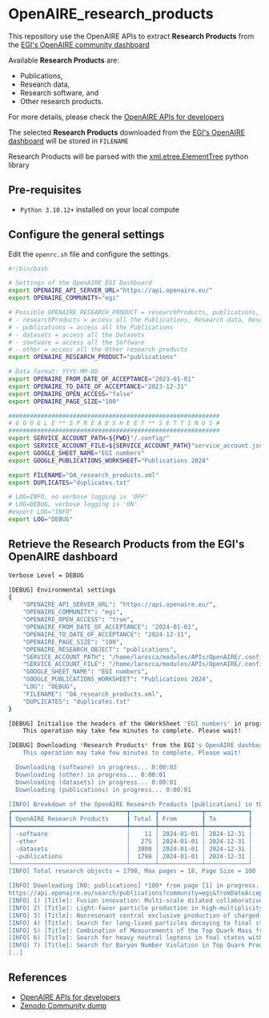 # OpenAIRE_research_products
This repository use the OpenAIRE APIs to extract **Research Products** from the [EGI's OpenAIRE community dashboard](https://egi.openaire.eu/)

Available **Research Products** are: 
- Publications,
- Research data,
- Research software, and
- Other research products.

For more details, please check the [OpenAIRE APIs for developers](https://egi.openaire.eu/develop)

The selected **Research Products** downloaded from the [EGI's OpenAIRE dashboard](https://egi.openaire.eu/) will be stored in `FILENAME`

Research Products will be parsed with the [xml.etree.ElementTree](https://docs.python.org/3/library/xml.etree.elementtree.html) python library

## Pre-requisites
* `Python 3.10.12+` installed on your local compute

## Configure the general settings
Edit the `openrc.sh` file and configure the settings.

```bash
#!/bin/bash

# Settings of the OpenAIRE EGI Dashboard
export OPENAIRE_API_SERVER_URL="https://api.openaire.eu/"
export OPENAIRE_COMMUNITY="egi"

# Possible OPENAIRE_RESEARCH_PRODUCT = researchProducts, publications, datasets, software, other
# - researchProducts = access all the Publications, Research data, Research software, Other research products
# - publications = access all the Publications
# - datasets = access all the Datasets
# - sowtware = access all the Software
# - other = access all the Other research products
export OPENAIRE_RESEARCH_PRODUCT="publications"

# Data format: YYYY-MM-DD
export OPENAIRE_FROM_DATE_OF_ACCEPTANCE="2023-01-01"
export OPENAIRE_TO_DATE_OF_ACCEPTANCE="2023-12-31"   
export OPENAIRE_OPEN_ACCESS="false"
export OPENAIRE_PAGE_SIZE="100"

###########################################################
# G O O G L E ** S P R E A D S H E E T ** S E T T I N G S #
###########################################################
export SERVICE_ACCOUNT_PATH=${PWD}"/.config/"
export SERVICE_ACCOUNT_FILE=${SERVICE_ACCOUNT_PATH}"service_account.json"
export GOOGLE_SHEET_NAME="EGI numbers"
export GOOGLE_PUBLICATIONS_WORKSHEET="Publications 2024"

export FILENAME="OA_research_products.xml"
export DUPLICATES="duplicates.txt"

# LOG=INFO, no verbose logging is 'OFF'
# LOG=DEBUG, verbose logging is 'ON'
#export LOG="INFO"
export LOG="DEBUG"
```

## Retrieve the Research Products from the EGI's OpenAIRE dashboard
```bash
Verbose Level = DEBUG

[DEBUG] Environmental settings
{
    "OPENAIRE_API_SERVER_URL": "https://api.openaire.eu/",
    "OPENAIRE_COMMUNITY": "egi",
    "OPENAIRE_OPEN_ACCESS": "true",
    "OPENAIRE_FROM_DATE_OF_ACCEPTANCE": "2024-01-01",
    "OPENAIRE_TO_DATE_OF_ACCEPTANCE": "2024-12-31",
    "OPENAIRE_PAGE_SIZE": "100",
    "OPENAIRE_RESEARCH_OBJECT": "publications",
    "SERVICE_ACCOUNT_PATH": "/home/larocca/modules/APIs/OpenAIRE/.config/",
    "SERVICE_ACCOUNT_FILE": "/home/larocca/modules/APIs/OpenAIRE/.config/service_account.json",
    "GOOGLE_SHEET_NAME": "EGI numbers",
    "GOOGLE_PUBLICATIONS_WORKSHEET": "Publications 2024",
    "LOG": "DEBUG",
    "FILENAME": "OA_research_products.xml",
    "DUPLICATES": "duplicates.txt"
}

[DEBUG] Initialise the headers of the GWorkSheet 'EGI numbers' in progress...
	This operation may take few minutes to complete. Please wait!

[DEBUG] Downloading *Research Products* from the EGI's OpenAIRE dashboard in progress
	This operation may take few minutes to complete. Please wait!

  Downloading (software) in progress... 0:00:02
  Downloading (other) in progress... 0:00:01
  Downloading (datasets) in progress... 0:00:01
  Downloading (publications) in progress... 0:00:01

[INFO] Breakdown of the OpenAIRE Research Products [publications] in the reporting period
┏━━━━━━━━━━━━━━━━━━━━━━━━━━━━━━━━┳━━━━━━━┳━━━━━━━━━━━━┳━━━━━━━━━━━━┓
┃ OpenAIRE Research Products     ┃ Total ┃ From       ┃ To         ┃
┡━━━━━━━━━━━━━━━━━━━━━━━━━━━━━━━━╇━━━━━━━╇━━━━━━━━━━━━╇━━━━━━━━━━━━┩
│ -software                      │    11 │ 2024-01-01 │ 2024-12-31 │
│ -other                         │   275 │ 2024-01-01 │ 2024-12-31 │
│ -datasets                      │  3808 │ 2024-01-01 │ 2024-12-31 │
│ -publications                  │  1798 │ 2024-01-01 │ 2024-12-31 │
└────────────────────────────────┴───────┴────────────┴────────────┘
[INFO] Total research objects = 1798, Max pages = 18, Page Size = 100

[INFO] Downloading [RO: publications] *100* from page [1] in progress...
https://api.openaire.eu/search/publications?community=egi&fromDateAccepted=2024-01-01&toDateAccepted=2024-12-31&page=1&size=100&sortBy=resultdateofacceptance,descending
[INFO] 1) [Title]: Fusion innovation: Multi-scale dilated collaborative model of ConvNeXt and MSDA for fault diagnosis [..], [Authors]: Fulei Chu, [Publisher]: Elsevier BV, [Date]: 2024-12-01
[INFO] 2) [Title]: Light-favor particle production in high-multiplicity pp collisions at √s = 13 TeV as a function of transverse spherocity [..], [Authors]: Virta, Maxim Mikael Olavi, [Publisher]: Springer, [Date]: 2024-11-08
[INFO] 3) [Title]: Nonresonant central exclusive production of charged-hadron pairs in proton-proton collisions at √ = 13  TeV [..], [Authors]: Petrow, H., [Publisher]: American Physical Society (APS), [Date]: 2024-11-08
[INFO] 4) [Title]: Search for long-lived particles decaying to final states with a pair of muons in proton-proton collisions at √s = 13.6 TeV [..], [Authors]: Petrow, H., [Publisher]: Springer, [Date]: 2024-11-08
[INFO] 5) [Title]: Combination of Measurements of the Top Quark Mass from Data Collected by the ATLAS and CMS Experiments at √=7 and 8 TeV [..], [Authors]: Tuuva, T., [Publisher]: American Physical Society (APS), [Date]: 2024-11-07
[INFO] 6) [Title]: Search for heavy neutral leptons in fnal states with electrons, muons, and hadronically decaying tau leptons in proton-proton collisions at √s = 13 Te [..], [Authors]: Petrow, H., [Publisher]: Springer, [Date]: 2024-11-06
[INFO] 7) [Title]: Search for Baryon Number Violation in Top Quark Production and Decay Using Proton-Proton Collisions at √=13  TeV [..], [Authors]: Petrow, H., [Publisher]: American Physical Society (APS), [Date]: 2024-11-06
[..]
```

## References

* [OpenAIRE APIs for developers](https://egi.openaire.eu/develop)
* [Zenodo Community dump](https://zenodo.org/records/10521976)
  

